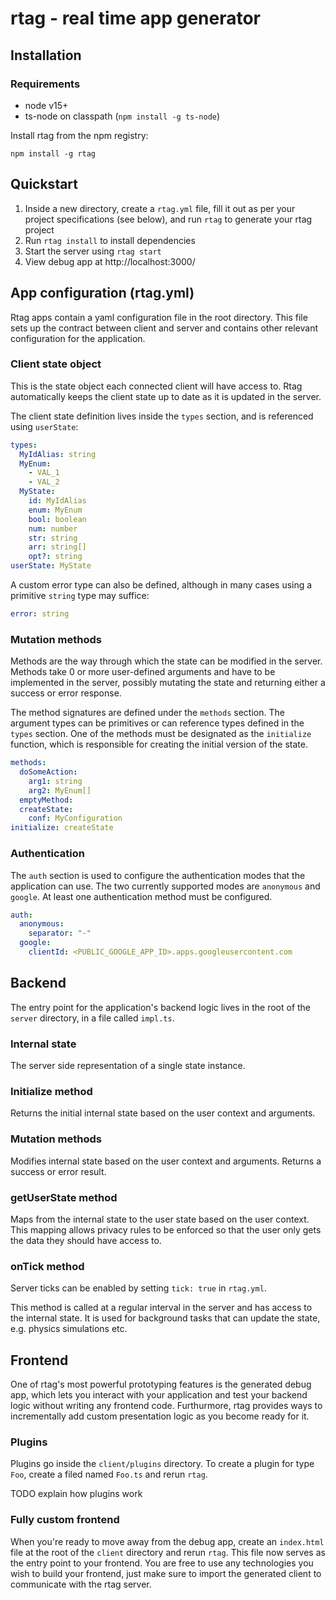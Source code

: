 # rtag - real time app generator

## Installation

### Requirements

- node v15+
- ts-node on classpath (`npm install -g ts-node`)

Install rtag from the npm registry:

```
npm install -g rtag
```

## Quickstart

1. Inside a new directory, create a `rtag.yml` file, fill it out as per your project specifications (see below), and run `rtag` to generate your rtag project
2. Run `rtag install` to install dependencies
3. Start the server using `rtag start`
4. View debug app at http://localhost:3000/

## App configuration (rtag.yml)

Rtag apps contain a yaml configuration file in the root directory. This file sets up the contract between client and server and contains other relevant configuration for the application.

### Client state object

This is the state object each connected client will have access to. Rtag automatically keeps the client state up to date as it is updated in the server.

The client state definition lives inside the `types` section, and is referenced using `userState`:

```yml
types:
  MyIdAlias: string
  MyEnum:
    - VAL_1
    - VAL_2
  MyState:
    id: MyIdAlias
    enum: MyEnum
    bool: boolean
    num: number
    str: string
    arr: string[]
    opt?: string
userState: MyState
```

A custom error type can also be defined, although in many cases using a primitive `string` type may suffice:

```yml
error: string
```

### Mutation methods

Methods are the way through which the state can be modified in the server. Methods take 0 or more user-defined arguments and have to be implemented in the server, possibly mutating the state and returning either a success or error response.

The method signatures are defined under the `methods` section. The argument types can be primitives or can reference types defined in the `types` section. One of the methods must be designated as the `initialize` function, which is responsible for creating the initial version of the state.

```yml
methods:
  doSomeAction:
    arg1: string
    arg2: MyEnum[]
  emptyMethod:
  createState:
    conf: MyConfiguration
initialize: createState
```

### Authentication

The `auth` section is used to configure the authentication modes that the application can use. The two currently supported modes are `anonymous` and `google`. At least one authentication method must be configured.

```yml
auth:
  anonymous:
    separator: "-"
  google:
    clientId: <PUBLIC_GOOGLE_APP_ID>.apps.googleusercontent.com
```

## Backend

The entry point for the application's backend logic lives in the root of the `server` directory, in a file called `impl.ts`.

### Internal state

The server side representation of a single state instance.

### Initialize method

Returns the initial internal state based on the user context and arguments.

### Mutation methods

Modifies internal state based on the user context and arguments. Returns a success or error result.

### getUserState method

Maps from the internal state to the user state based on the user context. This mapping allows privacy rules to be enforced so that the user only gets the data they should have access to.

### onTick method

Server ticks can be enabled by setting `tick: true` in `rtag.yml`.

This method is called at a regular interval in the server and has access to the internal state. It is used for background tasks that can update the state, e.g. physics simulations etc.

## Frontend

One of rtag's most powerful prototyping features is the generated debug app, which lets you interact with your application and test your backend logic without writing any frontend code. Furthurmore, rtag provides ways to incrementally add custom presentation logic as you become ready for it.

### Plugins

Plugins go inside the `client/plugins` directory. To create a plugin for type `Foo`, create a filed named `Foo.ts` and rerun `rtag`.

TODO explain how plugins work

### Fully custom frontend

When you're ready to move away from the debug app, create an `index.html` file at the root of the `client` directory and rerun `rtag`. This file now serves as the entry point to your frontend. You are free to use any technologies you wish to build your frontend, just make sure to import the generated client to communicate with the rtag server.
